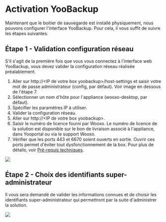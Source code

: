 # Activation YooBackup

Maintenant que le boitier de sauvegarde est installé physiquement, nous pouvons configurer l'interface YooBackup. Pour cela, il vous suffit de suivre les étapes suivantes.

## Étape 1 - Validation configuration réseau

S'il s'agit de la première fois que vous vous connectez à l'interface web YooBackup, vous devez valider la configuration réseau réalisée préalablement.

1. Aller sur http://\<IP de votre box yoobackup>/host-settings et saisir votre mot de passe administrateur (config, par défaut). Voir image en dessous de l'étape 7.
2. Sélectionner un nom d'hôte pour l'appliance (wooxo-desktop, par défaut).
3. Spécifier les paramètres IP à utiliser.
4. Valider la configuration réseau.
5. Aller sur http://\<IP de votre box yoobackup>.
6. Saisir le numéro de licence fourni par Wooxo. Le numéro de licence de la solution est disponible sur le bon de livraison associé à l'appliance, dans Yooportal ou via le support Wooxo.
7. Vérifier que les ports 443 et 6670 soient ouverts en sortie. Ouvrir ces ports permet d'éviter tout dysfonctionnement de la box. Pour plus de détails, voir [Pré-requis techniques](pre-requis-techniques-1.md#pre-requis-reseau).

![](../.gitbook/assets/network\_config\_fr.png)

## Étape 2 - Choix des identifiants super-administrateur

Il vous sera demandé de valider les informations connues et de choisir les identifiants super-administrateur qui permettront par la suite d'administrer la solution.

![](https://blobscdn.gitbook.com/v0/b/gitbook-28427.appspot.com/o/assets%2F-LE\_YoCYu46hn1xUf8H8%2F-LFNQlXX-uPo38qaHBdo%2F-LFNRmd42lpYwREYoCou%2FInfo%20compl%C3%A9mentaires.PNG?alt=media\&token=961b4f1b-dad3-4590-816e-daa1e97a500c)
